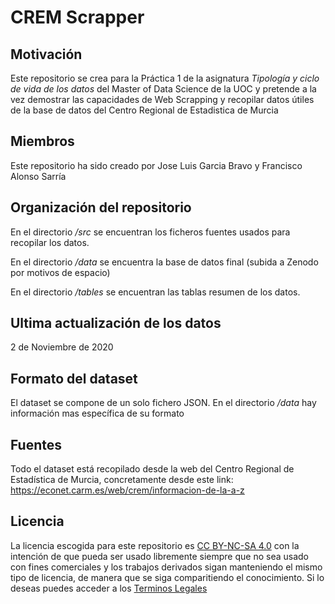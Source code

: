 # CREM Scrapper
## Motivación
Este repositorio se crea para la Práctica 1 de la asignatura _Tipología y ciclo de vida de los datos_ del Master of Data Science de la UOC y pretende a la vez demostrar las capacidades de Web Scrapping y recopilar datos útiles de la base de datos del Centro Regional de Estadistica de Murcia
## Miembros
Este repositorio ha sido creado por Jose Luis Garcia Bravo y Francisco Alonso Sarría
## Organización del repositorio
En el directorio _/src_ se encuentran los ficheros fuentes usados para recopilar los datos.

En el directorio _/data_ se encuentra la base de datos final (subida a Zenodo por motivos de espacio)

En el directorio _/tables_ se encuentran las tablas resumen de los datos.

## Ultima actualización de los datos
2 de Noviembre de 2020
## Formato del dataset
El dataset se compone de un solo fichero JSON.
En el directorio _/data_ hay información mas específica de su formato

## Fuentes
Todo el dataset está recopilado desde la web del Centro Regional de Estadística de Murcia, concretamente desde este link:
https://econet.carm.es/web/crem/informacion-de-la-a-z

## Licencia
La licencia escogida para este repositorio es [CC BY-NC-SA 4.0](https://creativecommons.org/licenses/by-nc-sa/4.0/) con la intención de que pueda ser usado libremente siempre que no sea usado con fines comerciales y los trabajos derivados sigan manteniendo el mismo tipo de licencia, de manera que se siga comparitiendo el conocimiento.
Si lo deseas puedes acceder a los [Terminos Legales](https://creativecommons.org/licenses/by-nc-sa/4.0/legalcode.es)

